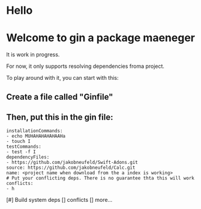 # Hello
# Welcome to gin a package maeneger

It is work in progress.

For now, it only supports resolving dependencies froma project. 

To play around with it, you can start with this:

## Create a  file called "Ginfile"
## Then, put this in the gin file:

```
installationCommands:
- echo MUHAHAHAHAHAAHa
- touch I
testCommands:
- test -f I
dependencyFiles:
- https://github.com/jakobneufeld/Swift-Adons.git
source: https://github.com/jakobneufeld/Calc.git
name: <project name when download from the a index is working>
# Put your conflicting deps. There is no guarantee thta this will work
conflicts:
- h
```
[#] Build system deps
[] conflicts
[] more... 